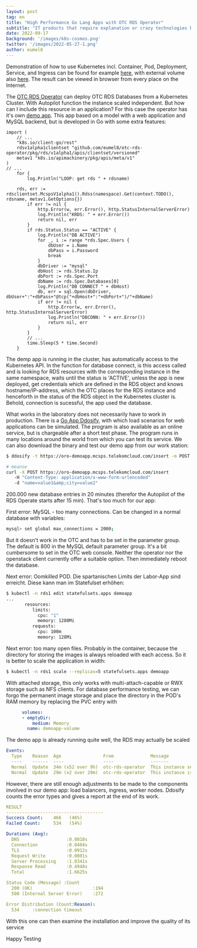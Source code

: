 ```yaml
---
layout: post
tag: en
title: "High Performance Go Lang Apps with OTC RDS Operator"
subtitle: "IT products that require explanation or crazy technologies become a little clearer in their function if they can be tested in practice. A demo app is helpful for this"
date: 2022-09-17
background: '/images/k8s-cosmos.png'
twitter: '/images/2022-05-27-1.png'
author: eumel8
---
```


Demonstration of how to use Kubernetes incl. Container, Pod, Deployment, Service, and Ingress can be found for example <a href="https://github.com/mcsps/use-cases/blob/master/demoapp.yaml">here</a>, with external volume also <a href="https://github.com/mcsps/use-cases/blob/master/demoapp_volume.yaml">here</a>. The result can be viewed in browser from every place on the Internet.

The <a href="https://github.com/eumel8/otc-rds-operator">OTC RDS Operator</a> can deploy OTC RDS Databases from a Kubernetes Cluster. With Autopilot function the instance scaled independent. But how can I include this resource in an application? For this case the operator has it's own <a href="https://github.com/eumel8/oro-demoapp">demo app</a>.  This app based on a model with a web application and MySQL backend, but is developed in Go with some extra features:

```golang
import (
	// ...
	"k8s.io/client-go/rest"
	rdsv1alpha1clientset "github.com/eumel8/otc-rds-operator/pkg/rds/v1alpha1/apis/clientset/versioned"
	metav1 "k8s.io/apimachinery/pkg/apis/meta/v1"
)
// ...
	for {
		log.Println("LOOP: get rds " + rdsname)
	
	rds, err := rdsclientset.McspsV1alpha1().Rdss(namespace).Get(context.TODO(), rdsname, metav1.GetOptions{})
		if err != nil {
			http.Error(w, err.Error(), http.StatusInternalServerError)
			log.Println("KRDS: " + err.Error())
			return nil, err
		}
		if rds.Status.Status == "ACTIVE" {
			log.Println("DB ACTIVE")
			for _, i := range *rds.Spec.Users {
				dbUser = i.Name
				dbPass = i.Password
				break
			}
			dbDriver := "mysql"
			dbHost := rds.Status.Ip
			dbPort := rds.Spec.Port
			dbName := rds.Spec.Databases[0]
			log.Println("DB CONNECT " + dbHost)
			db, err = sql.Open(dbDriver, dbUser+":"+dbPass+"@tcp("+dbHost+":"+dbPort+")/"+dbName)
			if err != nil {
				http.Error(w, err.Error(), http.StatusInternalServerError)
				log.Println("DBCONN: " + err.Error())
				return nil, err
			}
		}
		// ...
		time.Sleep(5 * time.Second)
	}
```

The demp app is running in the cluster, has automatically access to the Kubernetes API. In the function for database connect, is this access called and is looking for RDS resources with the corresponding instance in the same namespace, waits until the status is 'ACTIVE', unless the app is new deployed, get credentials which are defined in the RDS object and knows hostname/IP-address, which the OTC places for the RDS instance and henceforth in the status of the RDS object in the Kubernetes cluster is. Behold, connection is sucessful, the app used the database.

What works in the laboratory does not necessarily have to work in production. There is a <a href="https://github.com/ddosify/ddosify/releases">Go App Ddosify</a>, with which load scenarios for web applications can be simulated. The program is also available as an online service, but is chargeable after a short test phase. The program runs in many locations around the world from which you can test its service. We can also download the binary and test our demo app from our work station:

```bash
$ ddosify -t https://oro-demoapp.mcsps.telekomcloud.com/insert -m POST -h "Content-Type: application/x-www-form-urlencoded" -b "name=value1&amp;city=value2" -l incremental -n 200000 -d 1200 -T 1

# meanse
curl -X POST https://oro-demoapp.mcsps.telekomcloud.com/insert
   -H "Content-Type: application/x-www-form-urlencoded" 
   -d "name=value1&amp;city=value2"
```

200.000 new database entries in 20 minutes (therefor the Autopilot of the RDS Operate starts after 15 min).
That's too much for our app:

First error: MySQL - too many connections.
Can be changed in a normal database with variables:


```bash
mysql> set global max_connections = 2000;
```

But it doesn't work in the OTC and has to be set in the parameter group. The default is 800 in the MySQL default parameter group. It's a bit cumbersome to set in the OTC web console. Neither the operator nor the openstack client currently offer a suitable option. Then immediately reboot the database.

Next error: Oomkilled POD. Die spartanischen Limits der Labor-App sind erreicht. Diese kann man im Statefulset erhöhen:

```bash
$ kubectl -n rds1 edit statefulsets.apps demoapp
...
       resources:
          limits:
            cpu: "1"
            memory: 1280Mi
          requests:
            cpu: 100m
            memory: 128Mi
```

Next error: too many open files. Probably in the container, because the directory for storing the images is always reloaded with each access. So it is better to scale the application in width:

```bash
$ kubectl -n rds1 scale --replicas=5 statefulsets.apps demoapp
```

With attached storage, this only works with multi-attach-capable or RWX storage such as NFS clients.
For database performance testing, we can forgo the permanent image storage and place the directory in the POD's RAM memory by replacing the PVC entry with

```yaml
      volumes:
      - emptyDir:
          medium: Memory
        name: demoapp-volume
```

The demo app is already running quite well, the RDS may actually be scaled

```yaml
Events:
  Type    Reason  Age                From              Message
  ----    ------  ----               ----              -------
  Normal  Update  34m (x52 over 9h)  otc-rds-operator  This instance set autopilot.
  Normal  Update  29m (x2 over 29m)  otc-rds-operator  This instance is scaling to rds.mysql.s1.medium.ha
```
However, there are still enough adjustments to be made to the components involved in our demo app: load balancers, ingress, worker nodes. Ddosify counts the error types and gives a report at the end of its work.

```yaml
RESULT
-------------------------------------
Success Count:    466   (46%)
Failed Count:     534   (54%)

Durations (Avg):
  DNS                  :0.0018s
  Connection           :0.0404s
  TLS                  :0.0912s
  Request Write        :0.0001s
  Server Processing    :1.0341s
  Response Read        :0.4948s
  Total                :1.6625s

Status Code (Message) :Count
  200 (OK)                       :194
  500 (Internal Server Error)    :272

Error Distribution (Count:Reason):
  534     :connection timeout
```

With this one can then examine the installation and improve the quality of its service

Happy Testing
